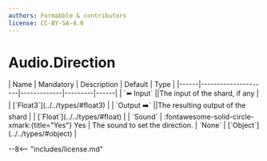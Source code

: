 ```yaml
---
authors: Formabble & contributors
license: CC-BY-SA-4.0
---
```



# Audio.Direction

<div class="sh-parameters" markdown="1">
| Name | Mandatory | Description | Default | Type |
|------|---------------------|-------------|---------|------|
| `⬅️ Input` ||The input of the shard, if any | | [`Float3`](../../types/#float3) |
| `Output ➡️` ||The resulting output of the shard | | [`Float`](../../types/#float) |
| `Sound` | :fontawesome-solid-circle-xmark:{title="Yes"} Yes  | The sound to set the direction. | `None` | [`Object`](../../types/#object) |

</div>



--8<-- "includes/license.md"

